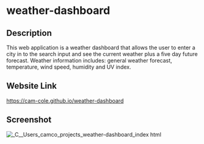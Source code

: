 # weather-dashboard

## Description
This web application is a weather dashboard that allows the user to enter a city in to the search input and see the current weather plus a five day future forecast. Weather information includes: general weather forecast, temperature, wind speed, humidity and UV index.

## Website Link
https://cam-cole.github.io/weather-dashboard

## Screenshot
![_C__Users_camco_projects_weather-dashboard_index html](https://user-images.githubusercontent.com/83198431/164090244-95580691-1ae3-48c7-b399-891e9d1bd9d1.png)
